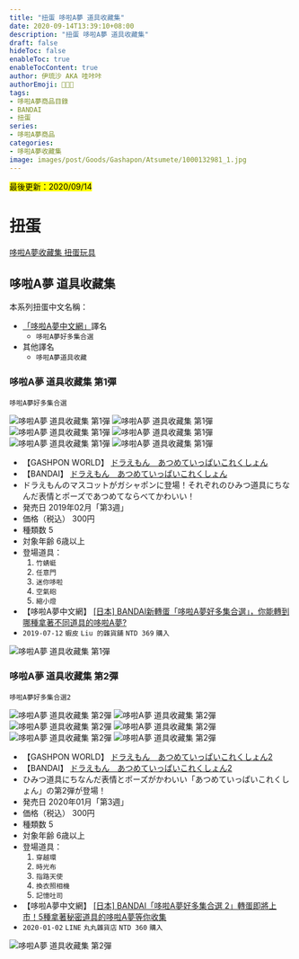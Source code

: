 ```yaml
---
title: "扭蛋 哆啦A夢 道具收藏集"
date: 2020-09-14T13:39:10+08:00
description: "扭蛋 哆啦A夢 道具收藏集"
draft: false
hideToc: false
enableToc: true
enableTocContent: true
author: 伊琉沙 AKA 哇咔咔
authorEmoji: 👩🏿‍🚀
tags: 
- 哆啦A夢商品目錄
- BANDAI
- 扭蛋
series:
- 哆啦A夢商品
categories:
- 哆啦A夢收藏集
image: images/post/Goods/Gashapon/Atsumete/1000132981_1.jpg
---
```

<mark>最後更新：2020/09/14</mark>

# 扭蛋
[哆啦A夢收藏集 扭蛋玩具](../doraemon-collection-gashapon)

## 哆啦A夢 道具收藏集
本系列扭蛋中文名稱：
+ [「哆啦A夢中文網」](https://chinesedora.com/)譯名
    + `哆啦A夢好多集合選`
+ 其他譯名
    + `哆啦A夢道具收藏`

### 哆啦A夢 道具收藏集 第1彈
`哆啦A夢好多集合選`

![哆啦A夢 道具收藏集 第1彈](/images/post/Goods/Gashapon/Atsumete/1000132981_1.jpg)
![哆啦A夢 道具收藏集 第1彈](/images/post/Goods/Gashapon/Atsumete/1000132981_2.jpg)
![哆啦A夢 道具收藏集 第1彈](/images/post/Goods/Gashapon/Atsumete/1000132981_3.jpg)
![哆啦A夢 道具收藏集 第1彈](/images/post/Goods/Gashapon/Atsumete/1000132981_4.jpg)
![哆啦A夢 道具收藏集 第1彈](/images/post/Goods/Gashapon/Atsumete/1000132981_5.jpg)
![哆啦A夢 道具收藏集 第1彈](/images/post/Goods/Gashapon/Atsumete/1000132981_6.jpg)
+ 【GASHPON WORLD】
[ドラえもん　あつめていっぱいこれくしょん](https://gashapon.jp/products/detail.html?jan_code=4549660333791000)
+ 【BANDAI】
[ドラえもん　あつめていっぱいこれくしょん](https://www.bandai.co.jp/catalog/item.php?jan_cd=4549660333791000)
+ ドラえもんのマスコットがガシャポンに登場！それぞれのひみつ道具にちなんだ表情とポーズであつめてならべてかわいい！
+ 発売日 2019年02月「第3週」
+ 価格（税込） 300円
+ 種類数 5
+ 対象年齢 6歳以上
+ 登場道具：
    1. `竹蜻蜓`
    2. `任意門`
    3. `迷你哆啦`
    4. `空氣砲`
    5. `縮小燈`
+ 【哆啦A夢中文網】
[[日本] BANDAI新轉蛋「哆啦A夢好多集合選」，你能轉到哪種拿著不同道具的哆啦A夢?](https://chinesedora.com/news/8948.htm)
+ `2019-07-12` `蝦皮` `Liu 的雜貨舖` `NTD 369` `購入`

![哆啦A夢 道具收藏集 第1彈](/images/post/Goods/Gashapon/Atsumete/1000132981_0.jpg)

### 哆啦A夢 道具收藏集 第2彈
`哆啦A夢好多集合選2`

![哆啦A夢 道具收藏集 第2彈](/images/post/Goods/Gashapon/Atsumete/1000142148_1.jpg)
![哆啦A夢 道具收藏集 第2彈](/images/post/Goods/Gashapon/Atsumete/1000142148_2.jpg)
![哆啦A夢 道具收藏集 第2彈](/images/post/Goods/Gashapon/Atsumete/1000142148_3.jpg)
![哆啦A夢 道具收藏集 第2彈](/images/post/Goods/Gashapon/Atsumete/1000142148_4.jpg)
![哆啦A夢 道具收藏集 第2彈](/images/post/Goods/Gashapon/Atsumete/1000142148_5.jpg)
![哆啦A夢 道具收藏集 第2彈](/images/post/Goods/Gashapon/Atsumete/1000142148_6.jpg)
+ 【GASHPON WORLD】
[ドラえもん　あつめていっぱいこれくしょん2](https://gashapon.jp/products/detail.html?jan_code=4549660417910000)
+ 【BANDAI】
[ドラえもん　あつめていっぱいこれくしょん2](https://www.bandai.co.jp/catalog/item.php?jan_cd=4549660417910000)
+ ひみつ道具にちなんだ表情とポーズがかわいい「あつめていっぱいこれくしょん」の第2弾が登場！
+ 発売日 2020年01月「第3週」
+ 価格（税込） 300円
+ 種類数 5
+ 対象年齢 6歳以上
+ 登場道具：
    1. `穿越環`
    2. `時光布`
    3. `指路天使`
    4. `換衣照相機`
    5. `記憶吐司`
+ 【哆啦A夢中文網】
[[日本] BANDAI「哆啦A夢好多集合選 2」轉蛋即將上市！5種拿著秘密道具的哆啦A夢等你收集](https://chinesedora.com/news/17987.htm)
+ `2020-01-02` `LINE` `丸丸雜貨店` `NTD 360` `購入`

![哆啦A夢 道具收藏集 第2彈](/images/post/Goods/Gashapon/Atsumete/1000142148_0.jpg)
